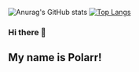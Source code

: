 ![Anurag's GitHub stats](https://github-readme-stats.vercel.app/api?username=thepolardeveloper&count_private=true&theme=radical) [![Top Langs](https://github-readme-stats.vercel.app/api/top-langs/?username=thepolardeveloper&theme=radical&langs_count=4)](https://github.com/anuraghazra/github-readme-stats)


### Hi there 👋
## My name is Polarr!
